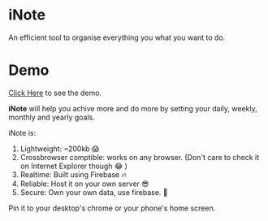 # iNote
An efficient tool to organise everything you what you want to do. 

# Demo
[Click Here](http://pramodjodhani.com/notes) to see the demo.


**iNote** will help you achive more and do more by setting your daily, weekly, monthly and yearly goals. 

iNote is:

1. Lightweight: ~200kb 😱
2. Crossbrowser comptible: works on any browser. (Don't care to check it on Internet Explorer though 😂 )
3. Realtime: Built using Firebase 🔥
4. Reliable: Host it on your own server 😎
5. Secure: Own your own data, use firebase. 🤩  

Pin it to your desktop's chrome or your phone's home screen.  
